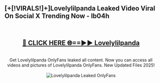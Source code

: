 <h2>[+[!VIRALS!]+]Lovelylilpanda Leaked Video Viral On Social X Trending Now - lb04h</h2>
<br>
<div align="center">
<h2><a href="https://libra.edu.pl?Lovelylilpanda" rel="nofollow">🔴 CLICK HERE 🌐==►► Lovelylilpanda</a></h2>
<br>
Get Lovelylilpanda OnlyFans leaked all content. Now you can access all videos and pictures of Lovelylilpanda OnlyFans. New Updated Files 2025!
<br>
<br>
<a href="https://libra.edu.pl?Lovelylilpanda" rel="nofollow" data-target="animated-image.originalLink"><img src="https://i.ibb.co.com/WyWwxjT/player-gif2.gif" alt="Lovelylilpanda Leaked OnlyFans" style="max-width: 100%; display: inline-block;" data-target="animated-image.originalImage"></a>
</div>
<br>